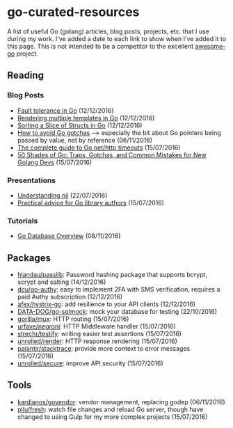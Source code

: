 # go-curated-resources

A list of useful Go (golang) articles, blog posts, projects, etc. that I use during my work. I've added a date to each link to show when I've added it to this page. This is not intended to be a competitor to the excellent [awesome-go](https://github.com/avelino/awesome-go) project.

## Reading

### Blog Posts

* [Fault tolerance in Go](http://thediscoblog.com/blog/2015/02/07/fault-tolerance-in-go/) (12/12/2016)
* [Rendering multiple templates in Go](http://stackoverflow.com/questions/17206467/go-how-to-render-multiple-templates-in-golang) (12/12/2016)
* [Sorting a Slice of Structs in Go](http://nerdyworm.com/blog/2013/05/15/sorting-a-slice-of-structs-in-go/) (12/12/2016)
* [How to avoid Go gotchas](https://divan.github.io/posts/avoid_gotchas/) --> especially the bit about Go pointers being passed by value, not by reference (06/11/2016)
* [The complete guide to Go net/http timeouts](https://blog.cloudflare.com/the-complete-guide-to-golang-net-http-timeouts/) (15/07/2016)
* [50 Shades of Go: Traps, Gotchas, and Common Mistakes for New Golang Devs](http://devs.cloudimmunity.com/gotchas-and-common-mistakes-in-go-golang/) (15/07/2016)

### Presentations

* [Understanding nil](https://speakerdeck.com/campoy/understanding-nil) (22/07/2016)
* [Practical advice for Go library authors](http://go-talks.appspot.com/github.com/cep21/go-talks/practical-advice-for-go-library-authors.slide#22) (15/07/2016)

### Tutorials

* [Go Database Overview](http://go-database-sql.org/overview.html) (08/11/2016)

## Packages

* [hlandau/passlib](https://github.com/hlandau/passlib): Password hashing package that supports bcrypt, scrypt and salting (14/12/2016)
* [dcu/go-authy](https://github.com/dcu/go-authy): easy to implement 2FA with SMS verification, requires a paid Authy subscription (12/12/2016)
* [afex/hystrix-go](https://github.com/afex/hystrix-go/): add resilience to your API clients (12/12/2016)
* [DATA-DOG/go-sqlmock](https://github.com/DATA-DOG/go-sqlmock): mock your database for testing (22/10/2016)
* [gorilla/mux](http://www.gorillatoolkit.org/pkg/mux): HTTP routing (15/07/2016)
* [urfave/negroni](https://github.com/urfave/negroni): HTTP Middleware handler (15/07/2016)
* [strechr/testify](https://github.com/stretchr/testify): writing easier test assertions (15/07/2016)
* [unrolled/render](https://github.com/unrolled/render): HTTP response rendering (15/07/2016)
* [palantir/stacktrace](https://github.com/palantir/stacktrace): provide more context to error messages (15/07/2016)
* [unrolled/secure](https://github.com/unrolled/secure): improve API security (15/07/2016)

## Tools

* [kardianos/govendor](https://github.com/kardianos/govendor): vendor management, replacing godep (06/11/2016)
* [pilu/fresh](https://github.com/pilu/fresh): watch file changes and reload Go server, though have changed to using Gulp for my more complex projects (15/07/2016)

